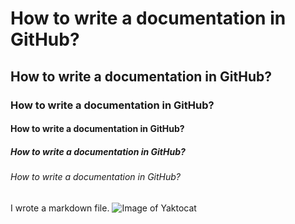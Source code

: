 # How to write a documentation in GitHub?
## How to write a documentation in GitHub?
### How to write a documentation in GitHub?
#### How to write a documentation in GitHub?
##### How to write a documentation in GitHub?
###### How to write a documentation in GitHub?

I wrote a markdown file.
![Image of Yaktocat](https://octodex.github.com/images/yaktocat.png)
